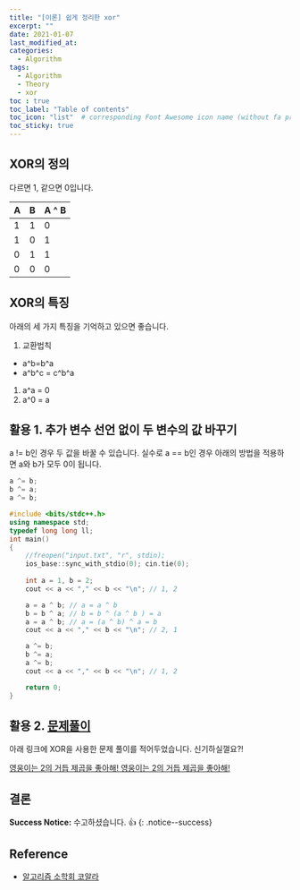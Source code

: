 ```yaml
---
title: "[이론] 쉽게 정리한 xor"
excerpt: ""
date: 2021-01-07
last_modified_at: 
categories:
  - Algorithm
tags:
  - Algorithm
  - Theory
  - xor
toc : true
toc_label: "Table of contents"
toc_icon: "list"  # corresponding Font Awesome icon name (without fa prefix)
toc_sticky: true
---
```


## XOR의 정의

다르면 1, 같으면 0입니다.  

|  A | B | A ^ B |
| -- | - | ----- |
| 1  | 1 | 0     |
| 1  | 0 | 1     |
| 0  | 1 | 1     |
| 0  | 0 | 0     |

## XOR의 특징

아래의 세 가지 특징을 기억하고 있으면 좋습니다.  

1. 교환법칙
  - a^b=b^a
  - a^b^c = c^b^a
1. a^a = 0
1. a^0 = a

## 활용 1. 추가 변수 선언 없이 두 변수의 값 바꾸기

a != b인 경우 두 값을 바꿀 수 있습니다. 실수로 a == b인 경우 아래의 방법을 적용하면 a와 b가 모두 0이 됩니다. 

```cpp
a ^= b;
b ^= a;
a ^= b;
```

```cpp
#include <bits/stdc++.h>
using namespace std;
typedef long long ll;
int main()
{
	//freopen("input.txt", "r", stdin);
	ios_base::sync_with_stdio(0); cin.tie(0);
	
	int a = 1, b = 2;
	cout << a << "," << b << "\n"; // 1, 2

	a = a ^ b; // a = a ^ b
	b = b ^ a; // b = b ^ (a ^ b ) = a
	a = a ^ b; // a = (a ^ b) ^ a = b
	cout << a << "," << b << "\n"; // 2, 1

	a ^= b;
	b ^= a;
	a ^= b;
	cout << a << "," << b << "\n"; // 1, 2

	return 0;
}
```

## 활용 2. [문제풀이](https://www.acmicpc.net/problem/20153)

아래 링크에 XOR을 사용한 문제 풀이를 적어두었습니다. 신기하실껄요?!

[영웅이는 2의 거듭 제곱을 좋아해! 영웅이는 2의 거듭 제곱을 좋아해!](https://hwanseok-dev.github.io/algorithm/boj-impl-1009/)


## 결론

**Success Notice:**
수고하셨습니다. :+1:
{: .notice--success}

## Reference

- [알고리즘 소학회 코알라](https://kau-algorithm.tistory.com/22?category=831839)